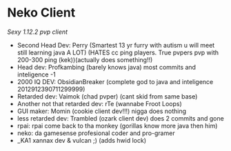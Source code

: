 # Neko Client

*Sexy 1.12.2 pvp client*
- Second Head Dev: Perry (Smartest 13 yr furry with autism u will meet still learning java A LOT) (HATES cc ping players. True pvpers pvp with 200-300 ping (kek))(actually does something!!)
- Head dev: Profkambing (barely knows java) most commits and inteligence -1
- 2000 IQ DEV: ObsidianBreaker (complete god to java and inteligence 2012912390711299999)
- Retarded dev: Vaimok (chad pvper) (cant skid from same base)
- Another not that retarded dev: rTe (wannabe Froot Loops)
- GUI maker: Momin (cookie client dev!!!) nigga does nothing
- less retarded dev: Trambled (ozark client dev) does 2 commits and gone
- rpai: rpai come back to tha monkey (gorillas know more java then him)
- neko: da gamesense profesional coder and pro-gramer
- _KA1 xannax dev & vulcan ;) (adds hwid lock)

